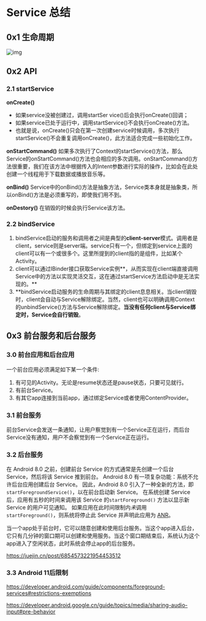 # Service 总结

## 0x1 生命周期

![img](https://img-blog.csdn.net/20150717212915626?watermark/2/text/aHR0cDovL2Jsb2cuY3Nkbi5uZXQv/font/5a6L5L2T/fontsize/400/fill/I0JBQkFCMA==/dissolve/70/gravity/Center)

## 0x2 API

### 2.1 startService

**onCreate()**

- 如果service没被创建过，调用startSer                                        vice()后会执行onCreate()回调；
- 如果service已处于运行中，调用startService()不会执行onCreate()方法。
- 也就是说，onCreate()只会在第一次创建service时候调用，多次执行startService()不会重复调用onCreate()，此方法适合完成一些初始化工作。

**onStartCommand()**
如果多次执行了Context的startService()方法，那么Service的onStartCommand()方法也会相应的多次调用。onStartCommand()方法很重要，我们在该方法中根据传入的Intent参数进行实际的操作，比如会在此处创建一个线程用于下载数据或播放音乐等。

**onBind()**
Service中的onBind()方法是抽象方法，Service类本身就是抽象类，所以onBind()方法是必须重写的，即使我们用不到。

**onDestory()**
在销毁的时候会执行Service该方法。

### 2.2 bindService

1. bindService启动的服务和调用者之间是典型的**client-server**模式。调用者是client，service则是server端。service只有一个，但绑定到service上面的client可以有一个或很多个。这里所提到的client指的是组件，比如某个Activity。
2. client可以通过IBinder接口获取Service实例**，从而实现在client端直接调用Service中的方法以实现灵活交互，这在通过startService方法启动中是无法实现的。**
3. **bindService启动服务的生命周期与其绑定的client息息相关。当client销毁时，client会自动与Service解除绑定。当然，client也可以明确调用Context的unbindService()方法与Service解除绑定。**当没有任何client与Service绑定时，Service会自行销毁**。

## 0x3 前台服务和后台服务

### 3.0 前台应用和后台应用

一个前台应用必须满足如下某一个条件:

1. 有可见的Activity。无论是resume状态还是pause状态，只要可见就行。
2. 有前台Service。
3. 有其它app连接到当前app，通过绑定Service或者使用ContentProvider。

### 3.1 前台服务

前台Service会发送一条通知，让用户察觉到有一个Service正在运行，而后台Service没有通知，用户不会察觉到有一个Service正在运行。

### 3.2 后台服务

在 Android 8.0 之前，创建前台 Service 的方式通常是先创建一个后台 Service，然后将该 Service 推到前台。 Android 8.0 有一项复杂功能：系统不允许后台应用创建后台 Service。 因此，Android 8.0 引入了一种全新的方法，即 `startForegroundService()`，以在前台启动新 Service。 在系统创建 Service 后，应用有五秒的时间来调用该 Service 的`startForeground()` 方法以显示新 Service 的用户可见通知。 如果应用在此时间限制内*未*调用 `startForeground()`，则系统将停止此 Service 并声明此应用为 [ANR](https://developer.android.com/training/articles/perf-anr?hl=zh-cn)。

当一个app处于前台时，它可以随意创建和使用后台服务。当这个app进入后台，它只有几分钟的窗口期可以创建和使用服务。当这个窗口期结束后，系统认为这个app进入了空闲状态，此时系统会停止app的后台服务。



https://juejin.cn/post/6854573221954453512



### 3.3 Android 11后限制

https://developer.android.com/guide/components/foreground-services#restrictions-exemptions

https://developer.android.google.cn/guide/topics/media/sharing-audio-input#pre-behavior